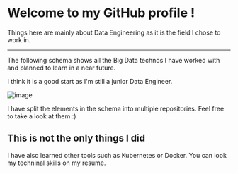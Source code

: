 # Welcome to my GitHub profile !

Things here are mainly about Data Engineering as it is the field I chose to work in.

---

The following schema shows all the Big Data technos I have worked with and planned to learn in a near future.  

I think it is a good start as I'm still a junior Data Engineer.  

![image](https://github.com/itsmaxime/presentation/blob/main/presentation.png)  
  
  
I have split the elements in the schema into multiple repositories. Feel free to take a look at them :)  


## This is not the only things I did

I have also learned other tools such as Kubernetes or Docker. You can look my techninal skills on my resume.
